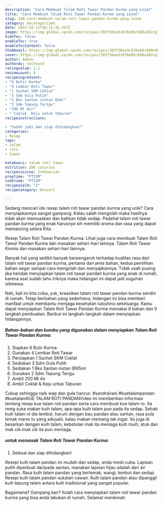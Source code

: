 ```yaml
---
description: "Cara Membuat Talam Roti Tawar Pandan Kurma yang Lezat"
title: "Cara Membuat Talam Roti Tawar Pandan Kurma yang Lezat"
slug: 340-cara-membuat-talam-roti-tawar-pandan-kurma-yang-lezat
category: Uncategorized
date: 2022-10-11T10:15:16.347Z
image: https://img-global.cpcdn.com/recipes/303f30ea3c676e09/680x482cq70/talam-roti-tawar-pandan-kurma-foto-resep-utama.jpg
hideToc: false
enableToc: true
enableTocContent: false
thumbnail: https://img-global.cpcdn.com/recipes/303f30ea3c676e09/680x482cq70/talam-roti-tawar-pandan-kurma-foto-resep-utama.jpg
cover: https://img-global.cpcdn.com/recipes/303f30ea3c676e09/680x482cq70/talam-roti-tawar-pandan-kurma-foto-resep-utama.jpg
author: Admin
authorAv: notfound
ratingvalue: 3.1
reviewcount: 8
recipeingredient:
- "6 Butir Kurma"
- "4 Lembar Roti Tawar"
- "1 Sachet SKM Coklat"
- "3 Sdm Gula Putih"
- "1 Bks Santan instan 65ml"
- "2 Sdm Tepung Terigu"
- "200 Ml Air"
- " Coklat  Keju untuk Taburan"
recipeinstructions:

- "Sudah jadi dan siap dihidangkan!"
categories:
- Resep
tags:
- talam
- roti
- tawar

katakunci: talam roti tawar 
nutrition: 206 calories
recipecuisine: Indonesian
preptime: "PT23M"
cooktime: "PT33M"
recipeyield: "2"
recipecategory: Dessert

---
```





Sedang mencari ide resep talam roti tawar pandan kurma yang unik? Cara menyiapkannya sangat gampang. Kalau salah mengolah maka hasilnya tidak akan memuaskan dan bahkan tidak sedap. Padahal talam roti tawar pandan kurma yang enak harusnya sih memiliki aroma dan rasa yang dapat memancing selera Kita.





Resep Talam Roti Tawar Pandan Kurma. Lihat juga cara membuat Talam Roti Tawar Pandan Kurma dan masakan sehari-hari lainnya. Talam Roti Tawar Kismis dan masakan sehari-hari lainnya.

Banyak hal yang sedikit banyak berpengaruh terhadap kualitas rasa dari talam roti tawar pandan kurma, pertama dari jenis bahan, kedua pemilihan bahan segar sampai cara mengolah dan menyajikannya. Tidak usah pusing jika hendak menyiapkan talam roti tawar pandan kurma yang enak di rumah, karena asal sudah tahu triknya maka hidangan ini dapat jadi suguhan istimewa.






Nah, kali ini kita coba, yuk, kreasikan talam roti tawar pandan kurma sendiri di rumah. Tetap berbahan yang sederhana, hidangan ini bisa memberi manfaat untuk membantu menjaga kesehatan tubuhmu sekeluarga. Kamu dapat menyiapkan Talam Roti Tawar Pandan Kurma memakai 8 bahan dan 0 langkah pembuatan. Berikut ini langkah-langkah dalam menyiapkan hidangannya.

<!--inarticleads1-->

##### Bahan-bahan dan bumbu yang digunakan dalam menyiapkan Talam Roti Tawar Pandan Kurma:

1. Siapkan 6 Butir Kurma
1. Gunakan 4 Lembar Roti Tawar
1. Persiapkan 1 Sachet SKM Coklat
1. Sediakan 3 Sdm Gula Putih
1. Sediakan 1 Bks Santan instan @65ml
1. Gunakan 2 Sdm Tepung Terigu
1. Ambil 200 Ml Air
1. Ambil  Coklat &amp; Keju untuk Taburan


Cukup sehingga naik wap dan gula hancur. #sandrairani #kuetalampandan #kuetalamKUE TALAM ROTI PANDANVideo ini memberikan informasi tentang resep kue talam roti pandan serta cara membuat kue talam ro. Ita mmg suka makan kuih talam, apa-apa kuih talam pun pada ita sedap. Sebab kuih talam ni dia lembut, harum dengan bau pandan atau santan, rasa pula lemak manis tu yang aduyaiii. kalau makan memang tak ingat. Ita juga di besarkan dengan kuih talam, kebetulan mak ita meniaga kuih muih, atuk dan mak cik-mak cik ita pun meniaga. 

<!--inarticleads2-->

#####  untuk memasak Talam Roti Tawar Pandan Kurma:


1. Selesai dan siap dihidangkan!

Resepi kuih talam pandan ini mudah dan sedap, anda mesti cuba. Lapisan putih diperbuat daripada santan, manakan lapisan hijau adalah dari air pandan. Rasa kuih talam pandan yang berlemak, wangi, lembut dan sedap. Resepi kuih talam pandan sukatan cawan. Kuih talam pandan atau dipanggil kuih tepung talam antara kuih tradisional yang sangat popular. 

Bagaimana? Gampang kan? Itulah cara menyiapkan talam roti tawar pandan kurma yang bisa anda lakukan di rumah. Selamat menikmati
